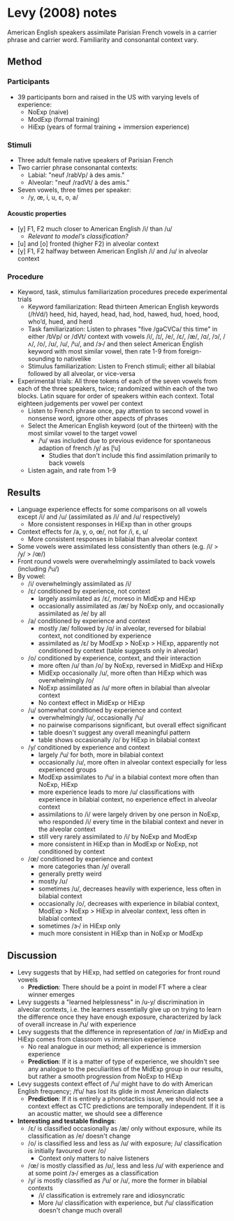 # Levy (2008) notes

American English speakers assimilate Parisian French vowels in a carrier phrase and carrier word. Familiarity and consonantal context vary.

## Method

### Participants

- 39 participants born and raised in the US with varying levels of experience:
    - NoExp (naive)
    - ModExp (formal training)
    - HiExp (years of formal training + immersion experience)

### Stimuli

- Three adult female native speakers of Parisian French
- Two carrier phrase consonantal contexts:
    - Labial: "neuf /rabVp/ à des amis."
    - Alveolar: "neuf /radVt/ à des amis."
- Seven vowels, three times per speaker:
    - /y, œ, i, u, ε, o, a/

#### Acoustic properties

- [y] F1, F2 much closer to American English /i/ than /u/
    - *Relevant to model's classification?*
- [u] and [o] fronted (higher F2) in alveolar context
- [y] F1, F2 halfway between American English /i/ and /u/ in alveolar context

### Procedure

- Keyword, task, stimulus familiarization procedures precede experimental trials
    - Keyword familiarization: Read thirteen American English keywords (/hVd/) heed, hid, hayed, head, had, hod, hawed, hud, hoed, hood, who’d, hued, and herd
    - Task familiarization: Listen to phrases "five /ɡəCVCə/ this time" in either /bVp/ or /dVt/ context with vowels /i/, /ɪ/, /e/, /ɛ/, /æ/, /ɑ/, /ɔ/, /ʌ/, /o/, /ʊ/, /u/, /ʲu/, and /ɜ˞/ and then select American English keyword with most similar vowel, then rate 1-9 from foreign-sounding to nativelike
    - Stimulus familiarization: Listen to French stimuli; either all bilabial followed by all alveolar, or vice-versa
- Experimental trials: All three tokens of each of the seven vowels from each of the three speakers, twice; randomized within each of the two blocks. Latin square for order of speakers within each context. Total eighteen judgements per vowel per context
    - Listen to French phrase once, pay attention to second vowel in nonsense word, ignore other aspects of phrases
    - Select the American English keyword (out of the thirteen) with the most similar vowel to the target vowel
        - /ʲu/ was included due to previous evidence for spontaneous adaption of french /y/ as [ʲu]
            - Studies that don't include this find assimilation primarily to back vowels
    - Listen again, and rate from 1-9

## Results

- Language experience effects for some comparisons on all vowels except /i/ and /u/ (assimilated as /i/ and /u/ respectively)
    - More consistent responses in HiExp than in other groups
- Context effects for /a, y, o, œ/, not for /i, ɛ, u/
    - More consistent responses in bilabial than alveolar context
- Some vowels were assimilated less consistently than others (e.g. /i/ > /y/ > /œ/)
- Front round vowels were overwhelmingly assimilated to back vowels (including /ʲu/)
- By vowel:
    - /i/ overwhelmingly assimilated as /i/
    - /ɛ/ conditioned by experience, not context
        - largely assimilated as /ɛ/, moreso in MidExp and HiExp
        - occasionally assimilated as /æ/ by NoExp only, and occasionally assimilated as /e/ by all
    - /a/ conditioned by experience and context
        - mostly /æ/ followed by /ɑ/ in alveolar, reversed for bilabial context, not conditioned by experience
        - assimilated as /ɛ/ by ModExp > NoExp > HiExp, apparently not conditioned by context (table suggests only in alveolar)
    - /o/ conditioned by experience, context, and their interaction
        - more often /u/ than /o/ by NoExp, reversed in MidExp and HiExp
        - MidExp occasionally /u/, more often than HiExp which was overwhelmingly /o/
        - NoExp assimilated as /u/ more often in bilabial than alveolar context
        - No context effect in MidExp or HiExp
    - /u/ somewhat conditioned by experience and context
        - overwhelmingly /u/, occasionally /ʲu/
        - no pairwise comparisons significant, but overall effect significant
        - table doesn't suggest any overall meaningful pattern
        - table shows occasionally /o/ by HiExp in bilabial context
    - /y/ conditioned by experience and context
        - largely /ʲu/ for both, more in bilabial context
        - occasionally /u/, more often in alveolar context especially for less experienced groups
        - ModExp assimilates to /ʲu/ in a bilabial context more often than NoExp, HiExp
        - more experience leads to more /u/ classifications with experience in bilabial context, no experience effect in alveolar context
        - assimilations to /i/ were largely driven by one person in NoExp, who responded /i/ every time in the bilabial context and never in the alveolar context
        - still very rarely assimilated to /i/ by NoExp and ModExp
        - more consistent in HiExp than in ModExp or NoExp, not conditioned by context
    - /œ/ conditioned by experience and context
        - more categories than /y/ overall
        - generally pretty weird
        - mostly /ʊ/
        - sometimes /u/, decreases heavily with experience, less often in bilabial context
        - occasionally /o/, decreases with experience in bilabial context, ModExp > NoExp > HiExp in alveolar context, less often in bilabial context
        - sometimes /ɜ˞/ in HiExp only
        - much more consistent in HiExp than in NoExp or ModExp

## Discussion

- Levy suggests that by HiExp, had settled on categories for front round vowels
    - **Prediction**: There should be a point in model FT where a clear winner emerges
- Levy suggests a "learned helplessness" in /u-y/ discrimination in alveolar contexts, i.e. the learners essentially give up on trying to learn the difference once they have enough exposure, characterized by lack of overall increase in /ʲu/ with experience
- Levy suggests that the difference in representation of /œ/ in MidExp and HiExp comes from classroom vs immersion experience
    - No real analogue in our method; all experience is immersion experience
    - **Prediction**: If it is a matter of type of experience, we shouldn't see any analogue to the peculiarities of the MidExp group in our results, but rather a smooth progression from NoExp to HiExp
- Levy suggests context effect of /ʲu/ might have to do with American English frequency; /tʲu/ has lost its glide in most American dialects
    - **Prediction**: If it is entirely a phonotactics issue, we should not see a context effect as CTC predictions are temporally independent. If it is an acoustic matter, we should see a difference
- **Interesting and testable findings**:
    - /ɛ/ is classified occasionally as /æ/ only without exposure, while its classification as /e/ doesn't change
    - /o/ is classified less and less as /u/ with exposure; /u/ classification is initially favoured over /o/
        - Context only matters to naive listeners
    - /œ/ is mostly classified as /ʊ/, less and less /u/ with experience and at some point /ɜ˞/ emerges as a classification
    - /y/ is mostly classified as /ʲu/ or /u/, more the former in bilabial contexts
        - /i/ classification is extremely rare and idiosyncratic
        - More /u/ classification with experience, but /ʲu/ classification doesn't change much overall